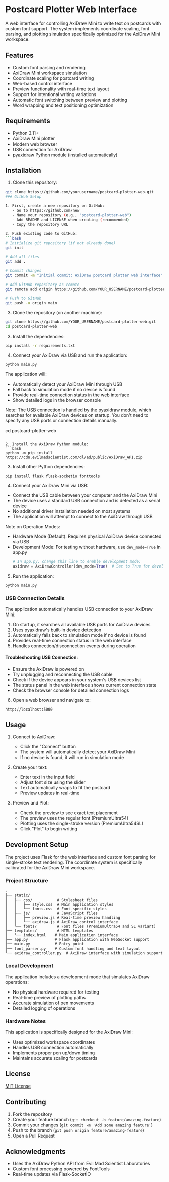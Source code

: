 # Postcard Plotter Web Interface

A web interface for controlling AxiDraw Mini to write text on postcards with custom font support. The system implements coordinate scaling, font parsing, and plotting simulation specifically optimized for the AxiDraw Mini workspace.

## Features

- Custom font parsing and rendering
- AxiDraw Mini workspace simulation
- Coordinate scaling for postcard writing
- Web-based control interface
- Preview functionality with real-time text layout
- Support for intentional writing variations
- Automatic font switching between preview and plotting
- Word wrapping and text positioning optimization

## Requirements

- Python 3.11+
- AxiDraw Mini plotter 
- Modern web browser
- USB connection for AxiDraw
- [pyaxidraw](https://axidraw.com/doc/py_api/#installation) Python module (installed automatically)

## Installation

1. Clone this repository:
```bash
git clone https://github.com/yourusername/postcard-plotter-web.git
### GitHub Setup

1. First, create a new repository on GitHub:
   - Go to https://github.com/new
   - Name your repository (e.g., "postcard-plotter-web")
   - Add README and LICENSE when creating (recommended)
   - Copy the repository URL

2. Push existing code to GitHub:
```bash
# Initialize git repository (if not already done)
git init

# Add all files
git add .

# Commit changes
git commit -m "Initial commit: AxiDraw postcard plotter web interface"

# Add GitHub repository as remote
git remote add origin https://github.com/YOUR_USERNAME/postcard-plotter-web.git

# Push to GitHub
git push -u origin main
```

3. Clone the repository (on another machine):
```bash
git clone https://github.com/YOUR_USERNAME/postcard-plotter-web.git
cd postcard-plotter-web
```

3. Install the dependencies:
```bash
pip install -r requirements.txt
```

4. Connect your AxiDraw via USB and run the application:
```bash
python main.py
```

The application will:
- Automatically detect your AxiDraw Mini through USB
- Fall back to simulation mode if no device is found
- Provide real-time connection status in the web interface
- Show detailed logs in the browser console

Note: The USB connection is handled by the pyaxidraw module, which searches for available AxiDraw devices on startup. You don't need to specify any USB ports or connection details manually.

cd postcard-plotter-web
```

2. Install the AxiDraw Python module:
```bash
python -m pip install https://cdn.evilmadscientist.com/dl/ad/public/AxiDraw_API.zip
```

3. Install other Python dependencies:
```bash
pip install flask flask-socketio fonttools
```

4. Connect your AxiDraw Mini via USB:
- Connect the USB cable between your computer and the AxiDraw Mini
- The device uses a standard USB connection and is detected as a serial device
- No additional driver installation needed on most systems
- The application will attempt to connect to the AxiDraw through USB

Note on Operation Modes:
- Hardware Mode (Default): Requires physical AxiDraw device connected via USB
- Development Mode: For testing without hardware, use `dev_mode=True` in app.py
  ```python
  # In app.py, change this line to enable development mode:
  axidraw = AxiDrawController(dev_mode=True)  # Set to True for development mode
  ```

5. Run the application:
```bash
python main.py
```

### USB Connection Details

The application automatically handles USB connection to your AxiDraw Mini:
1. On startup, it searches all available USB ports for AxiDraw devices
2. Uses pyaxidraw's built-in device detection
3. Automatically falls back to simulation mode if no device is found
4. Provides real-time connection status in the web interface
5. Handles connection/disconnection events during operation

#### Troubleshooting USB Connection:
- Ensure the AxiDraw is powered on
- Try unplugging and reconnecting the USB cable
- Check if the device appears in your system's USB devices list
- The status panel in the web interface shows current connection state
- Check the browser console for detailed connection logs

6. Open a web browser and navigate to:
```
http://localhost:5000
```

## Usage

1. Connect to AxiDraw:
   - Click the "Connect" button
   - The system will automatically detect your AxiDraw Mini
   - If no device is found, it will run in simulation mode

2. Create your text:
   - Enter text in the input field
   - Adjust font size using the slider
   - Text automatically wraps to fit the postcard
   - Preview updates in real-time

3. Preview and Plot:
   - Check the preview to see exact text placement
   - The preview uses the regular font (PremiumUltra54)
   - Plotting uses the single-stroke version (PremiumUltra54SL)
   - Click "Plot" to begin writing

## Development Setup

The project uses Flask for the web interface and custom font parsing for single-stroke text rendering. The coordinate system is specifically calibrated for the AxiDraw Mini workspace.

### Project Structure
```
.
├── static/
│   ├── css/           # Stylesheet files
│   │   ├── style.css  # Main application styles
│   │   └── fonts.css  # Font-specific styles
│   ├── js/            # JavaScript files
│   │   ├── preview.js # Real-time preview handling
│   │   └── axidraw.js # AxiDraw control interface
│   └── fonts/         # Font files (PremiumUltra54 and SL variant)
├── templates/         # HTML templates
│   └── index.html    # Main application interface
├── app.py            # Flask application with WebSocket support
├── main.py           # Entry point
├── font_parser.py    # Custom font handling and text layout
└── axidraw_controller.py  # AxiDraw interface with simulation support
```

### Local Development

The application includes a development mode that simulates AxiDraw operations:
- No physical hardware required for testing
- Real-time preview of plotting paths
- Accurate simulation of pen movements
- Detailed logging of operations

### Hardware Notes

This application is specifically designed for the AxiDraw Mini:
- Uses optimized workspace coordinates
- Handles USB connection automatically
- Implements proper pen up/down timing
- Maintains accurate scaling for postcards

## License

[MIT License](LICENSE)

## Contributing

1. Fork the repository
2. Create your feature branch (`git checkout -b feature/amazing-feature`)
3. Commit your changes (`git commit -m 'Add some amazing feature'`)
4. Push to the branch (`git push origin feature/amazing-feature`)
5. Open a Pull Request

## Acknowledgments

- Uses the AxiDraw Python API from Evil Mad Scientist Laboratories
- Custom font processing powered by FontTools
- Real-time updates via Flask-SocketIO
